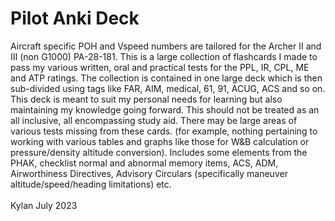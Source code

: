 # Pilot Anki Deck
Aircraft specific POH and Vspeed numbers are tailored for the Archer II and III (non G1000) PA-28-181.
This is a large collection of flashcards I made to pass my various written, oral and practical tests for the PPL, IR, CPL, ME and ATP ratings. The collection is contained in one large deck which is then sub-divided using tags like FAR, AIM, medical, 61, 91, ACUG, ACS and so on. This deck is meant to suit my personal needs for learning but also maintaining my knowledge going forward. This should not be treated as an all inclusive, all encompassing study aid. There may be large areas of various tests missing from these cards. (for example, nothing pertaining to working with various tables and graphs like those for W&B calculation or pressure/density altitude conversion). Includes some elements from the PHAK, checklist normal and abnormal memory items, ACS, ADM, Airworthiness Directives, Advisory Circulars (specifically maneuver altitude/speed/heading limitations) etc. 
<br/><br/>Kylan July 2023
